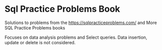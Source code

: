# Sql Practice Problems Book

Solutions to problems from the https://sqlpracticeproblems.com/ and More SQL Practice Problems books

Focuses on data analysis problems and Select queries. Data insertion, update or delete is not considered. 